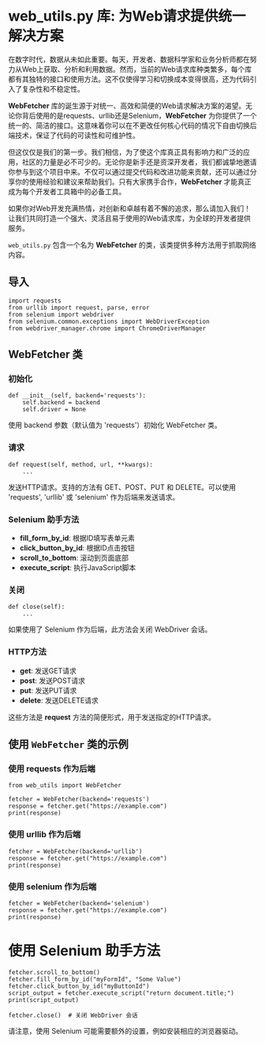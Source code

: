 
web\_utils.py 库: 为Web请求提供统一解决方案
===============================

在数字时代，数据从未如此重要。每天，开发者、数据科学家和业务分析师都在努力从Web上获取、分析和利用数据。然而，当前的Web请求库种类繁多，每个库都有其独特的接口和使用方法。这不仅使得学习和切换成本变得很高，还为代码引入了复杂性和不稳定性。

**WebFetcher** 库的诞生源于对统一、高效和简便的Web请求解决方案的渴望。无论你背后使用的是requests、urllib还是Selenium，**WebFetcher** 为你提供了一个统一的、简洁的接口。这意味着你可以在不更改任何核心代码的情况下自由切换后端技术，保证了代码的可读性和可维护性。

但这仅仅是我们的第一步。我们相信，为了使这个库真正具有影响力和广泛的应用，社区的力量是必不可少的。无论你是新手还是资深开发者，我们都诚挚地邀请你参与到这个项目中来。不仅可以通过提交代码和改进功能来贡献，还可以通过分享你的使用经验和建议来帮助我们。只有大家携手合作，**WebFetcher** 才能真正成为每个开发者工具箱中的必备工具。

如果你对Web开发充满热情，对创新和卓越有着不懈的追求，那么请加入我们！让我们共同打造一个强大、灵活且易于使用的Web请求库，为全球的开发者提供服务。



`web_utils.py` 包含一个名为 **WebFetcher** 的类，该类提供多种方法用于抓取网络内容。

导入
--
```
import requests
from urllib import request, parse, error
from selenium import webdriver
from selenium.common.exceptions import WebDriverException
from webdriver_manager.chrome import ChromeDriverManager
```

WebFetcher 类
------------

### 初始化
```
def __init__(self, backend='requests'):
    self.backend = backend
    self.driver = None
 ```

使用 backend 参数（默认值为 'requests'）初始化 WebFetcher 类。

### 请求
```
def request(self, method, url, **kwargs):
    ...
```

发送HTTP请求。支持的方法有 GET、POST、PUT 和 DELETE。可以使用 'requests', 'urllib' 或 'selenium' 作为后端来发送请求。

### Selenium 助手方法


*   **fill\_form\_by\_id**: 根据ID填写表单元素
*   **click\_button\_by\_id**: 根据ID点击按钮
*   **scroll\_to\_bottom**: 滚动到页面底部
*   **execute\_script**: 执行JavaScript脚本

### 关闭
```
def close(self):
    ...
```

如果使用了 Selenium 作为后端，此方法会关闭 WebDriver 会话。

### HTTP方法

*   **get**: 发送GET请求
*   **post**: 发送POST请求
*   **put**: 发送PUT请求
*   **delete**: 发送DELETE请求

这些方法是 **request** 方法的简便形式，用于发送指定的HTTP请求。



使用 `WebFetcher` 类的示例
--------------------

### 使用 requests 作为后端
```
from web_utils import WebFetcher

fetcher = WebFetcher(backend='requests')
response = fetcher.get("https://example.com")
print(response)

```

### 使用 urllib 作为后端

```
fetcher = WebFetcher(backend='urllib')
response = fetcher.get("https://example.com")
print(response)
```

### 使用 selenium 作为后端
```
fetcher = WebFetcher(backend='selenium')
response = fetcher.get("https://example.com")
print(response)
```
# 使用 Selenium 助手方法
```
fetcher.scroll_to_bottom()
fetcher.fill_form_by_id("myFormId", "Some Value")
fetcher.click_button_by_id("myButtonId")
script_output = fetcher.execute_script("return document.title;")
print(script_output)

fetcher.close()  # 关闭 WebDriver 会话
```
请注意，使用 Selenium 可能需要额外的设置，例如安装相应的浏览器驱动。